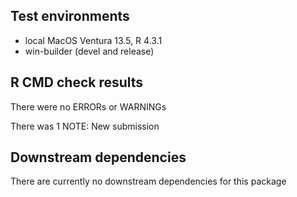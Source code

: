 ##  Test environments
* local MacOS Ventura 13.5, R 4.3.1
* win-builder (devel and release)

## R CMD check results
There were no ERRORs or WARNINGs

There was 1 NOTE:
  New submission

## Downstream dependencies
There are currently no downstream dependencies for this package
